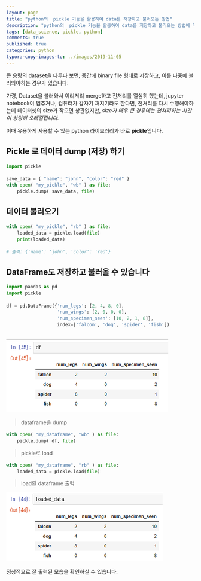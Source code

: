 ```yaml
---
layout: page
title: "python의  pickle 기능을 활용하여 data를 저장하고 불러오는 방법"
description: "python의  pickle 기능을 활용하여 data를 저장하고 불러오는 방법에 대하여 알아보겠습니다."
tags: [data_science, pickle, python]
comments: true
published: true
categories: python
typora-copy-images-to: ../images/2019-11-05
---
```




큰 용량의 dataset을 다루다 보면, 중간에 binary file 형태로 저장하고, 이를 나중에 불러와야하는 경우가 있습니다.

가령, Dataset을 불러와서 이리저리 merge하고 전처리를 열심히 했는데, jupyter notebook이 멈추거나, 컴퓨터가 갑자기 꺼지기라도 한다면, 전처리를 다시 수행해야하는데 데이터셋의 size가 작으면 상관없지만, *size가 매우 큰 경우에는 전처리하는 시간이 상당히 오래걸립니다.*

이때 유용하게 사용할 수 있는 python 라이브러리가 바로 **pickle**입니다.



## Pickle 로 데이터 dump (저장) 하기

```python
import pickle
 
save_data = { "name": "john", "color": "red" }
with open( "my_pickle", "wb" ) as file:
    pickle.dump( save_data, file)
```



## 데이터 불러오기

```python
with open( "my_pickle", "rb" ) as file:
    loaded_data = pickle.load(file)
    print(loaded_data)
    
# 출력: {'name': 'john', 'color': 'red'}
```



## DataFrame도 저장하고 불러올 수 있습니다

```python
import pandas as pd
import pickle

df = pd.DataFrame({'num_legs': [2, 4, 8, 0],
                   'num_wings': [2, 0, 0, 0],
                   'num_specimen_seen': [10, 2, 1, 8]},
                   index=['falcon', 'dog', 'spider', 'fish'])  
   
```

![image-20191105183340623](../images/2019-11-05/image-20191105183340623.png)

> dataframe을 dump

```python
with open( "my_dataframe", "wb" ) as file:
    pickle.dump( df, file)
```



> pickle로 load

```python
with open( "my_dataframe", "rb" ) as file:
    loaded_data = pickle.load(file)
```



> load된 dataframe 출력

![image-20191105183514521](../images/2019-11-05/image-20191105183514521.png)



정상적으로 잘 출력된 모습을 확인하실 수 있습니다.






